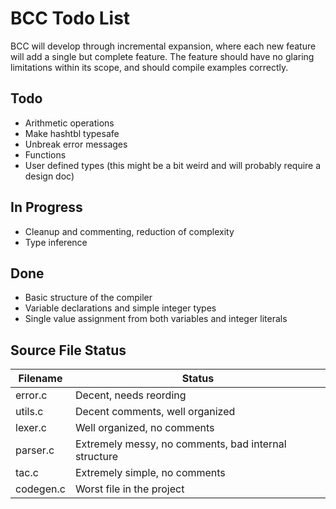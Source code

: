 # BCC Todo List

BCC will develop through incremental expansion, where each new feature will add a single but complete feature.
The feature should have no glaring limitations within its scope, and should compile examples correctly.

## Todo

* Arithmetic operations
* Make hashtbl typesafe
* Unbreak error messages 
* Functions
* User defined types (this might be a bit weird and will probably require a design doc)

## In Progress 

* Cleanup and commenting, reduction of complexity
* Type inference

## Done

* Basic structure of the compiler
* Variable declarations and simple integer types
* Single value assignment from both variables and integer literals

## Source File Status

| Filename  | Status                                               |
|-----------|------------------------------------------------------|
| error.c   | Decent, needs reording                               |
| utils.c   | Decent comments, well organized                      |
| lexer.c   | Well organized, no comments                          |
| parser.c  | Extremely messy, no comments, bad internal structure |
| tac.c     | Extremely simple, no comments                        |
| codegen.c | Worst file in the project                            |

